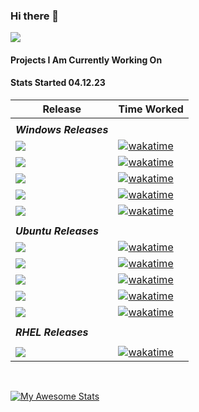### Hi there 👋
![](https://komarev.com/ghpvc/?username=mrsteve81)
</br>

#### Projects I Am Currently Working On 
#### Stats Started 04.12.23


| Release | Time Worked  |
|---|---|
| | | 
| ***Windows Releases*** |
| [![][windows-2019-cis-shield]][windows-2019-cis]  | [![wakatime](https://wakatime.com/badge/user/71ac0a32-279a-479b-81d5-06cda7102630/project/25231f45-f955-4603-a698-dbd1951e649d.svg)](https://wakatime.com/badge/user/71ac0a32-279a-479b-81d5-06cda7102630/project/25231f45-f955-4603-a698-dbd1951e649d)  |
| [![][windows-2019-stig-shield]][windows-2019-stig]  |[![wakatime](https://wakatime.com/badge/user/71ac0a32-279a-479b-81d5-06cda7102630/project/d14564f3-d3db-4686-b669-bb748faf6159.svg)](https://wakatime.com/badge/user/71ac0a32-279a-479b-81d5-06cda7102630/project/d14564f3-d3db-4686-b669-bb748faf6159)|
| [![][windows-2016-cis-shield]][windows-2016-cis]  |  [![wakatime](https://wakatime.com/badge/user/71ac0a32-279a-479b-81d5-06cda7102630/project/3a38de61-e4e0-4015-8b83-ea8a935db366.svg)](https://wakatime.com/badge/user/71ac0a32-279a-479b-81d5-06cda7102630/project/3a38de61-e4e0-4015-8b83-ea8a935db366) |
| [![][windows-2016-stig-shield]][windows-2016-stig] | [![wakatime](https://wakatime.com/badge/user/71ac0a32-279a-479b-81d5-06cda7102630/project/515d6812-fff2-40fd-b1e2-bd13c0708760.svg)](https://wakatime.com/badge/user/71ac0a32-279a-479b-81d5-06cda7102630/project/515d6812-fff2-40fd-b1e2-bd13c0708760)|
| [![][windows-2010-stig-shield]][windows-2010-stig]  |[![wakatime](https://wakatime.com/badge/user/71ac0a32-279a-479b-81d5-06cda7102630/project/1feee6ca-3b4a-4efc-90f1-49f73662d1a6.svg)](https://wakatime.com/badge/user/71ac0a32-279a-479b-81d5-06cda7102630/project/1feee6ca-3b4a-4efc-90f1-49f73662d1a6)|
| | | 
| ***Ubuntu Releases*** |
| [![][ubuntu22-cis-shield]][ubuntu22-cis]|[![wakatime](https://wakatime.com/badge/user/71ac0a32-279a-479b-81d5-06cda7102630/project/80604ccf-60f7-483c-ac30-47c9551081e2.svg)](https://wakatime.com/badge/user/71ac0a32-279a-479b-81d5-06cda7102630/project/80604ccf-60f7-483c-ac30-47c9551081e2) |
| [![][ubuntu20-cis-shield]][ubuntu20-cis] | [![wakatime](https://wakatime.com/badge/user/71ac0a32-279a-479b-81d5-06cda7102630/project/16e81ed4-d321-4d6e-8575-ff7411ba23f7.svg)](https://wakatime.com/badge/user/71ac0a32-279a-479b-81d5-06cda7102630/project/16e81ed4-d321-4d6e-8575-ff7411ba23f7)|
| [![][ubuntu20-stig-shield]][ubuntu20-stig] | [![wakatime](https://wakatime.com/badge/user/71ac0a32-279a-479b-81d5-06cda7102630/project/3dae2036-e7a2-4582-816e-efac860d688d.svg)](https://wakatime.com/badge/user/71ac0a32-279a-479b-81d5-06cda7102630/project/3dae2036-e7a2-4582-816e-efac860d688d)|
| [![][ubuntu18-cis-shield]][ubuntu18-cis] |[![wakatime](https://wakatime.com/badge/user/71ac0a32-279a-479b-81d5-06cda7102630/project/f3cd716f-758e-466d-b652-a9d583e66a4e.svg)](https://wakatime.com/badge/user/71ac0a32-279a-479b-81d5-06cda7102630/project/f3cd716f-758e-466d-b652-a9d583e66a4e)|
| [![][ubuntu18-stig-shield]][ubuntu18-stig] | [![wakatime](https://wakatime.com/badge/user/71ac0a32-279a-479b-81d5-06cda7102630/project/bc9e27d4-51b9-4cae-9e1a-dd7d5f8fe883.svg)](https://wakatime.com/badge/user/71ac0a32-279a-479b-81d5-06cda7102630/project/bc9e27d4-51b9-4cae-9e1a-dd7d5f8fe883)|
| | | 
| ***RHEL Releases*** |
| | |
| [![][rhel8-cis-shield]][rhel8-cis]| [![wakatime](https://wakatime.com/badge/user/71ac0a32-279a-479b-81d5-06cda7102630/project/82ec9036-3267-4674-944f-843284b3e495.svg)](https://wakatime.com/badge/user/71ac0a32-279a-479b-81d5-06cda7102630/project/82ec9036-3267-4674-944f-843284b3e495) |

</br>

[![My Awesome Stats](https://awesome-github-stats.azurewebsites.net/user-stats/mrsteve81)](https://git.io/awesome-stats-card)

[windows-2016-cis]: https://github.com/ansible-lockdown/Windows-2016-CIS
[windows-2016-cis-shield]: https://img.shields.io/badge/Windows--2016--CIS-Repo-blue
[windows-2016-stig]: https://github.com/ansible-lockdown/Windows-2016-STIG
[windows-2016-stig-shield]: https://img.shields.io/badge/Windows--2016--STIG-Repo-blue
[windows-2019-cis]: https://github.com/ansible-lockdown/Windows-2019-CIS
[windows-2019-cis-shield]: https://img.shields.io/badge/Windows--2019--CIS-Repo-blue
[windows-2019-stig]: https://github.com/ansible-lockdown/Windows-2019-STIG
[windows-2019-stig-shield]: https://img.shields.io/badge/Windows--2019--STIG-Repo-blue
[windows-2010-stig]: https://github.com/ansible-lockdown/Windows-2010-STIG
[windows-2010-stig-shield]: https://img.shields.io/badge/Windows--2010--STIG-Repo-blue
[ubuntu20-cis]: https://github.com/ansible-lockdown/UBUNTU20-CIS
[ubuntu20-cis-shield]: https://img.shields.io/badge/Ubuntu20--CIS-Repo-blue
[ubuntu20-stig]: https://github.com/ansible-lockdown/UBUNTU20-STIG
[ubuntu20-stig-shield]: https://img.shields.io/badge/Ubuntu20--STIG-Repo-blue
[ubuntu22-cis]: https://github.com/ansible-lockdown/UBUNTU22-CIS
[ubuntu22-cis-shield]: https://img.shields.io/badge/Ubuntu22--CIS-Repo-blue
[ubuntu18-cis]: https://github.com/ansible-lockdown/UBUNTU18-CIS
[ubuntu18-cis-shield]: https://img.shields.io/badge/Ubuntu18--CIS-Repo-blue
[ubuntu18-stig]: https://github.com/ansible-lockdown/UBUNTU18-STIG
[ubuntu18-stig-shield]: https://img.shields.io/badge/Ubuntu18--STIG-Repo-blue
[rhel8-cis]: https://github.com/ansible-lockdown/RHEL8-CIS
[rhel8-cis-shield]: https://img.shields.io/badge/Rhel8--CIS-Repo-blue


<!--
**MrSteve81/mrsteve81** is a ✨ _special_ ✨ repository because its `README.md` (this file) appears on your GitHub profile.

Here are some ideas to get you started:

- 🔭 I’m currently working on ... Pipelines
- 🌱 I’m currently learning ...
- 👯 I’m looking to collaborate on ...
- 🤔 I’m looking for help with ...
- 💬 Ask me about ...
- 📫 How to reach me: ...
- 😄 Pronouns: ...
- ⚡ Fun fact: ...
-->
